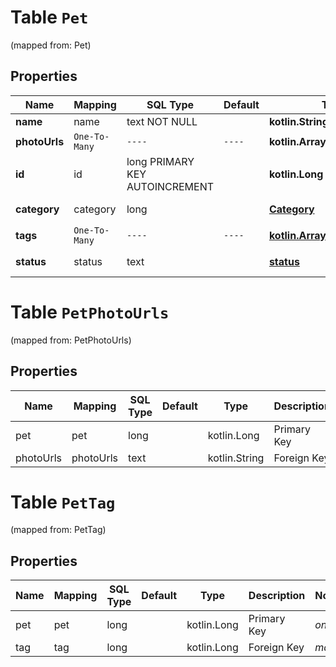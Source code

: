 
# Table `Pet` 
(mapped from: Pet)

## Properties
Name | Mapping | SQL Type | Default | Type | Description | Notes
---- | ------- | -------- | ------- | ---- | ----------- | -----
**name** | name | text NOT NULL |  | **kotlin.String** |  | 
**photoUrls** | `One-To-Many` | `----` | `----`  | **kotlin.Array&lt;kotlin.String&gt;** |  | 
**id** | id | long PRIMARY KEY AUTOINCREMENT |  | **kotlin.Long** |  |  [optional]
**category** | category | long |  | [**Category**](Category.md) |  |  [optional] [foreignkey]
**tags** | `One-To-Many` | `----` | `----`  | [**kotlin.Array&lt;Tag&gt;**](Tag.md) |  |  [optional]
**status** | status | text |  | [**status**](#StatusEnum) | pet status in the store |  [optional]



# **Table `PetPhotoUrls`**
(mapped from: PetPhotoUrls)

## Properties
Name | Mapping | SQL Type | Default | Type | Description | Notes
---- | ------- | -------- | ------- | ---- | ----------- | -----
pet | pet | long | | kotlin.Long | Primary Key | *one*
photoUrls | photoUrls | text | | kotlin.String | Foreign Key | *many*





# **Table `PetTag`**
(mapped from: PetTag)

## Properties
Name | Mapping | SQL Type | Default | Type | Description | Notes
---- | ------- | -------- | ------- | ---- | ----------- | -----
pet | pet | long | | kotlin.Long | Primary Key | *one*
tag | tag | long | | kotlin.Long | Foreign Key | *many*




